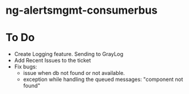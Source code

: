 # ng-alertsmgmt-consumerbus



# To Do

 - Create Logging feature. Sending to GrayLog
 - Add Recent Issues to the ticket
 - Fix bugs:
    - issue when db not found or not available.
    - exception while handling the queued messages: "component not found"